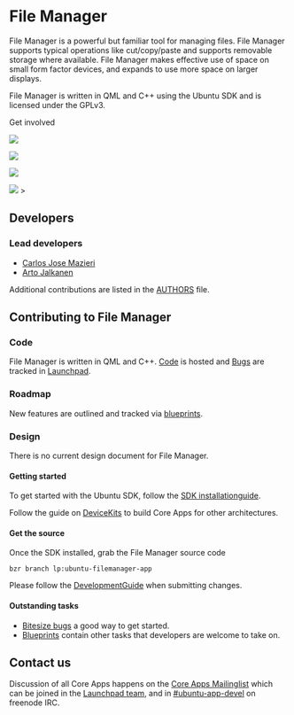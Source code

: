 





# File Manager

File Manager is a powerful but familiar tool for managing files. File Manager
supports typical operations like cut/copy/paste and supports removable storage
where available. File Manager makes effective use of space on small form
factor devices, and expands to use more space on larger displays.

File Manager is written in QML and C++ using the Ubuntu SDK and is licensed
under the GPLv3.

Get involved

![](/static/devportal_uploaded/c48779a6-6179-4294-b4af-12f8bcb64f2c-cms_page_media/953/filemanager64_167.png)





![](/static/devportal_uploaded/b6fac08e-c8ce-4826-bc78-a1c85c617e73-cms_page_media/953/device-2015-07-06-112001.png)

![](/static/devportal_uploaded/ef0ec0bf-0c07-4333-8cd6-5b7c2affc8c5-cms_page_media/953/device-2015-07-06-112029.png)

![](/static/devportal_uploaded/66675413-e68c-448f-b697-b9334fa0953a-cms_page_media/953/device-2015-07-06-112133.png) >











## Developers

### Lead developers

  * [Carlos Jose Mazieri](https://launchpad.net/~carlos-mazieri)
  * [Arto Jalkanen](https://launchpad.net/~ajalkane)

Additional contributions are listed in the
[AUTHORS](http://bazaar.launchpad.net/~ubuntu-filemanager-dev/ubuntu-filemanager-app/trunk/view/head:/AUTHORS) file.

####

## Contributing to File Manager

### Code

File Manager is written in QML and C++.
[Code](https://code.launchpad.net/ubuntu-filemanager-app) is hosted and
[Bugs](https://bugs.launchpad.net/ubuntu-filemanager-app) are tracked in
[Launchpad](https://launchpad.net/ubuntu-filemanager-app).

### Roadmap

New features are outlined and tracked via
[blueprints](https://blueprints.launchpad.net/ubuntu-filemanager-app).

### Design

There is no current design document for File Manager.

#### Getting started

To get started with the Ubuntu SDK, follow the [SDK installationguide](https://developer.ubuntu.com/en/start/ubuntu-sdk/installing-the-sdk/).

Follow the guide on [DeviceKits](https://developer.ubuntu.com/en/start/ubuntu-sdk/using-device-kits/) to
build Core Apps for other architectures.

#### Get the source

Once the SDK installed, grab the File Manager source code

    bzr branch lp:ubuntu-filemanager-app

Please follow the [DevelopmentGuide](https://wiki.ubuntu.com/Touch/CoreApps/DevelopmentGuide) when
submitting changes.

#### Outstanding tasks

  * [Bitesize bugs](https://bugs.launchpad.net/ubuntu-filemanager-app/+bugs?field.tag=bitesize) a good way to get started.
  * [Blueprints](https://blueprints.launchpad.net/ubuntu-filemanager-app) contain other tasks that developers are welcome to take on.

## Contact us

Discussion of all Core Apps happens on the [Core Apps Mailinglist](https://lists.launchpad.net/ubuntu-touch-coreapps/) which can be joined
in the [Launchpad team](https://launchpad.net/~ubuntu-touch-coreapps), and in
[#ubuntu-app-devel](http://webchat.freenode.net/?channels=%23ubuntu-app-devel&uio=d4) on freenode IRC.






